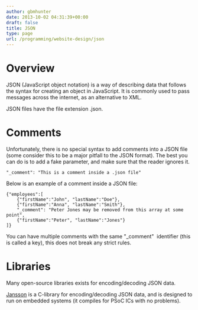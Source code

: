 ```yaml
---
author: gbmhunter
date: 2013-10-02 04:31:39+00:00
draft: false
title: JSON
type: page
url: /programming/website-design/json
---
```


# Overview

JSON (JavaScript object notation) is a way of describing data that follows the syntax for creating an object in JavaScript. It is commonly used to pass messages across the internet, as an alternative to XML.

JSON files have the file extension .json.

# Comments

Unfortunately, there is no special syntax to add comments into a JSON file (some consider this to be a major pitfall to the JSON format). The best you can do is to add a fake parameter, and make sure that the reader ignores it.
    
    "_comment": "This is a comment inside a .json file"

Below is an example of a comment inside a JSON file:
    
    {"employees":[
        {"firstName":"John", "lastName":"Doe"},
        {"firstName":"Anna", "lastName":"Smith"},
        "_comment": "Peter Jones may be removed from this array at some point", 
        {"firstName":"Peter", "lastName":"Jones"}
    ]}

You can have multiple comments with the same "_comment"  identifier (this is called a key), this does not break any strict rules.

# Libraries

Many open-source libraries exists for encoding/decoding JSON data.

[Jansson](https://github.com/akheron/jansson) is a C-library for encoding/decoding JSON data, and is designed to run on embedded systems (it compiles for PSoC ICs with no problems).
